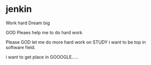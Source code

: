 # jenkin

Work hard Dream big

GOD Pleaes help me to do hard work

Please GOD let me do more hard work on STUDY i want to be top in software field.

i want to get place in GOOOGLE.....
